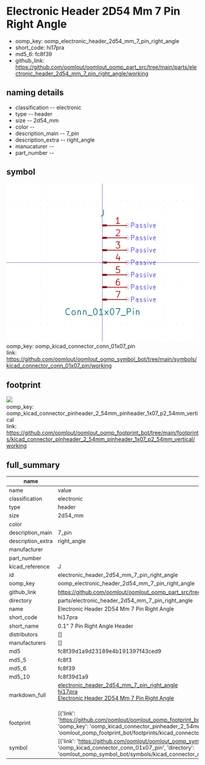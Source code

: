 # Electronic Header 2D54 Mm 7 Pin Right Angle

  
* oomp_key: oomp_electronic_header_2d54_mm_7_pin_right_angle 
* short_code: hi17pra
* md5_6: fc8f39  
* github_link: https://github.com/oomlout/oomlout_oomp_part_src/tree/main/parts/electronic_header_2d54_mm_7_pin_right_angle/working  
## naming details
* classification -- electronic
* type -- header
* size -- 2d54_mm
* color -- 
* description_main -- 7_pin
* description_extra -- right_angle
* manucaturer -- 
* part_number -- 



## symbol

![](symbol/0/working/working_600.png)  
oomp_key: oomp_kicad_connector_conn_01x07_pin  
link: https://github.com/oomlout/oomlout_oomp_symbol_bot/tree/main/symbols/kicad_connector_conn_01x07_pin/working  

## footprint

![](footprint/0/working/working_600.png)  
oomp_key: oomp_kicad_connector_pinheader_2_54mm_pinheader_1x07_p2_54mm_vertical  
link: https://github.com/oomlout/oomlout_oomp_footprint_bot/tree/main/footprints/kicad_connector_pinheader_2_54mm_pinheader_1x07_p2_54mm_vertical/working  

## full_summary
| name | value | 
| --- | --- | 
| name | value | 
| classification | electronic | 
| type | header | 
| size | 2d54_mm | 
| color |  | 
| description_main | 7_pin | 
| description_extra | right_angle | 
| manufacturer |  | 
| part_number |  | 
| kicad_reference | J | 
| id | electronic_header_2d54_mm_7_pin_right_angle | 
| oomp_key | oomp_electronic_header_2d54_mm_7_pin_right_angle | 
| github_link | https://github.com/oomlout/oomlout_oomp_part_src/tree/main/parts/electronic_header_2d54_mm_7_pin_right_angle/working | 
| directory | parts/electronic_header_2d54_mm_7_pin_right_angle | 
| name | Electronic Header 2D54 Mm 7 Pin Right Angle | 
| short_code | hi17pra | 
| short_name | 0.1" 7 Pin Right Angle Header | 
| distributors | [] | 
| manufacturers | [] | 
| md5 | fc8f39d1a9d23189e4b191397f43ced9 | 
| md5_5 | fc8f3 | 
| md5_6 | fc8f39 | 
| md5_10 | fc8f39d1a9 | 
| markdown_full | [electronic_header_2d54_mm_7_pin_right_angle](https://github.com/oomlout/oomlout_oomp_part_src/tree/main/parts/electronic_header_2d54_mm_7_pin_right_angle/working)<br>[hi17pra](https://github.com/oomlout/oomlout_oomp_part_src/tree/main/parts/electronic_header_2d54_mm_7_pin_right_angle/working)<br>[Electronic Header 2D54 Mm 7 Pin Right Angle](https://github.com/oomlout/oomlout_oomp_part_src/tree/main/parts/electronic_header_2d54_mm_7_pin_right_angle/working)<br><br> | 
| footprint | [{'link': 'https://github.com/oomlout/oomlout_oomp_footprint_bot/tree/main/foootprntss/kicad_connector_pinheader_2_54mm_pinheader_1x07_p2_54mm_vertical', 'oomp_key': 'oomp_kicad_connector_pinheader_2_54mm_pinheader_1x07_p2_54mm_vertical', 'directory': 'oomlout_oomp_footprint_bot/footprints/kicad_connector_pinheader_2_54mm_pinheader_1x07_p2_54mm_vertical//working/working.kicad_mod'}] | 
| symbol | [{'link': 'https://github.com/oomlout/oomlout_oomp_symbol_bot/tree/main/symbols/kicad_connector_conn_01x07_pin', 'oomp_key': 'oomp_kicad_connector_conn_01x07_pin', 'directory': 'oomlout_oomp_symbol_bot/symbols/kicad_connector_conn_01x07_pin//working/working.kicad_sym'}] | 
